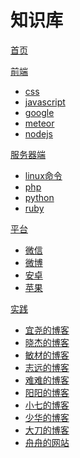 # 知识库

[首页](index.md)

[前端]()

  * [css](frontend/css.md)
  * [javascript](frontend/javascript.md)
  * [google](frontend/google.md)
  * [meteor](frontend/meteor.md)
  * [nodejs](frontend/nodejs.md)

[服务器端]()

  * [linux命令](server/linux.md)
  * [php]()
  * [python]()
  * [ruby]()

[平台]()

  * [微信](platform/wechat.md)
  * [微博]()
  * [安卓]()
  * [苹果]()

[实践]()
  * [宜尧的博客](http://www.aicode.cc)
  * [晓杰的博客](http://blog.csdn.net/shield_sky)
  * [敏材的博客](http://moringsky.github.com)
  * [志远的博客](http://vvwall.com)
  * [难难的博客](http://isunday.top)
  * [阳阳的博客](http://piu.pw)
  * [小七的博客](http://sevenskey.sinaapp.com)
  * [少华的博客](http://www.sharefood.space)
  * [大刀的博客](http://lzzone.top)
  * [舟舟的网站](http://www.csharpstudy.cn/)
